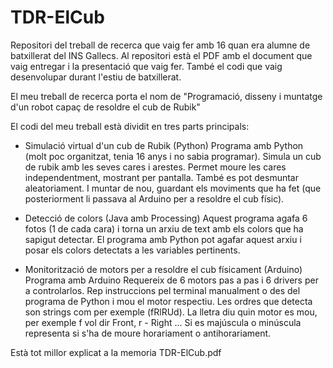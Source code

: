 # TDR-ElCub

Repositori del treball de recerca que vaig fer amb 16 quan era alumne de batxillerat del INS Gallecs.
Al repositori està el PDF amb el document que vaig entregar i la presentació que vaig fer.
També el codi que vaig desenvolupar durant l'estiu de batxillerat.

El meu treball de recerca porta el nom de "Programació, disseny i muntatge d'un robot capaç de resoldre el cub de Rubik"

El codi del meu treball està dividit en tres parts principals:

  * Simulació virtual d'un cub de Rubik (Python)
        Programa amb Python (molt poc organitzat, tenia 16 anys i no sabia programar).
        Simula un cub de rubik amb les seves cares i arestes.
        Permet moure les cares independentment, mostrant per pantalla.
        També es pot desmuntar aleatoriament.
        I muntar de nou, guardant els moviments que ha fet (que posteriorment li passava al Arduino per a resoldre el cub físic).
        
  * Detecció de colors (Java amb Processing)
        Aquest programa agafa 6 fotos (1 de cada cara) i torna un arxiu de text amb els colors que ha sapigut detectar.
        El programa amb Python pot agafar aquest arxiu i posar els colors detectats a les variables pertinents.
        
  * Monitorització de motors per a resoldre el cub físicament (Arduino)
        Programa amb Arduino
        Requereix de 6 motors pas a pas i 6 drivers per a controlarlos.
        Rep instruccions pel terminal manualment o des del programa de Python i mou el motor respectiu.
        Les ordres que detecta son strings com per exemple (fRlRUd).
        La lletra diu quin motor es mou, per exemple f vol dir Front, r - Right ...
        Si es majúscula o minúscula representa si s'ha de moure horariament o antihorariament.
        
Està tot millor explicat a la memoria TDR-ElCub.pdf
